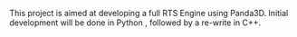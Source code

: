 This project is aimed at developing a full RTS Engine using Panda3D. Initial development will be done in Python , followed by a re-write in C++.